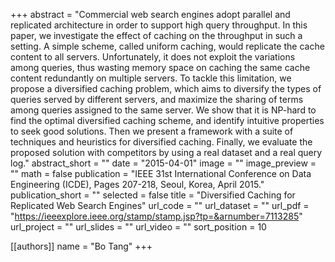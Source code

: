 +++
abstract = "Commercial web search engines adopt parallel and replicated architecture in order to support high query throughput. In this paper, we investigate the effect of caching on the throughput in such a setting. A simple scheme, called uniform caching, would replicate the cache content to all servers. Unfortunately, it does not exploit the variations among queries, thus wasting memory space on caching the same cache content redundantly on multiple servers. To tackle this limitation, we propose a diversified caching problem, which aims to diversify the types of queries served by different servers, and maximize the sharing of terms among queries assigned to the same server. We show that it is NP-hard to find the optimal diversified caching scheme, and identify intuitive properties to seek good solutions. Then we present a framework with a suite of techniques and heuristics for diversified caching. Finally, we evaluate the proposed solution with competitors by using a real dataset and a real query log."
abstract_short = ""
date = "2015-04-01"
image = ""
image_preview = ""
math = false
publication = "IEEE 31st International Conference on Data Engineering (ICDE), Pages 207-218, Seoul, Korea, April 2015."
publication_short = ""
selected = false
title = "Diversified Caching for Replicated Web Search Engines"
url_code = ""
url_dataset = ""
url_pdf = "https://ieeexplore.ieee.org/stamp/stamp.jsp?tp=&arnumber=7113285"
url_project = ""
url_slides = ""
url_video = ""
sort_position = 10

[[authors]]
    name = "Bo Tang"
+++
